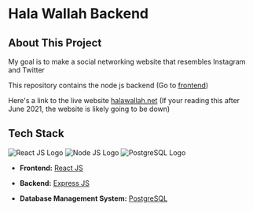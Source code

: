 # Hala Wallah Backend

## About This Project
My goal is to make a social networking website that resembles Instagram and Twitter

This repository contains the node js backend (Go to [frontend](https://github.com/saiefelgebali/halawallah-frontend))

Here's a link to the live website [halawallah.net](https://halawallah.net) (If your reading this after June 2021, the website is likely going to be down)

## Tech Stack
![React JS Logo](https://files.readme.io/320345b-React_Logo_256x256.png)
![Node JS Logo](https://d2m06gn7cjwia2.cloudfront.net/nodejs.png)
![PostgreSQL Logo](https://cdn.iconscout.com/icon/free/png-256/postgresql-226047.png)

- **Frontend:** [React JS](https://reactjs.org/)

- **Backend:** [Express JS](https://expressjs.com/)

- **Database Management System:** [PostgreSQL](https://www.postgresql.org/)
